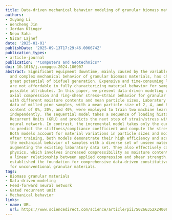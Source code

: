 ```yaml
---
title: Data-driven mechanical behavior modeling of granular biomass materials
authors:
- Xuyang Li
- Wencheng Jin
- Jordan Klinger
- Nepu Saha
- Nizar Lajnef
date: '2025-01-01'
publishDate: '2025-09-13T17:29:46.006674Z'
publication_types:
- article-journal
publication: '*Computers and Geotechnics*'
doi: 10.1016/j.compgeo.2024.106907
abstract: Significant equipment downtime, mainly caused by the variable attributes
  and complex mechanical behavior of granular biomass materials, has challenged the
  great potential of biofuel generation. Expensive and time-consuming lab experiments
  are not affordable in fully characterizing material behavior for samples with all
  possible attributes. In this paper, we present data-driven modeling of the cyclic
  axial compression and ring-shear stress–strain behavior for granular biomass materials
  with different moisture contents and mean particle sizes. Laboratory characterization
  data of milled pine samples, with a mean particle size of 2, 4, and 6 mm and a moisture
  content of 0%, 20%, and 40%, were employed to train two machine learning (ML) models
  independently. The sequential model takes a sequence of loading history into Gated
  Recurrent Units (GRU) and predicts the next step of strain/stress with a feed-forward
  neural network. In contrast, the incremental model takes only the current state
  to predict the stiffness/compliance coefficient and compute the stress/strain increment.
  Both models account for material variations in particle sizes and moisture content.
  After training, both models demonstrate their high efficiency and accuracy in predicting
  the mechanical behavior of samples with a diverse set of unseen material properties,
  augmenting the existing laboratory data set. They also effectively capture the underlying
  physics, which involves increased compressibility as moisture content rises and
  a linear relationship between applied compression and shear strength. This effort
  established the foundation for comprehensive data-driven constitutive modeling tailored
  for unconventional granular materials.
tags:
- Biomass granular materials
- Data-driven modeling
- Feed-forward neural network
- Gated recurrent unit
- Mechanical behavior
links:
- name: URL
  url: https://www.sciencedirect.com/science/article/pii/S0266352X24008462
---
```

